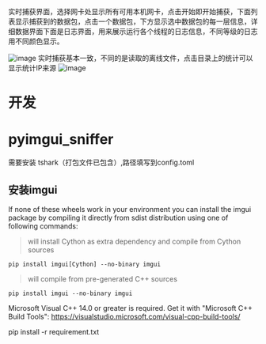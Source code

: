 实时捕获界面，选择网卡处显示所有可用本机网卡，点击开始即开始捕获，下面列表显示捕获到的数据包，点击一个数据包，下方显示选中数据包的每一层信息，详细数据界面下面是日志界面，用来展示运行各个线程的日志信息，不同等级的日志用不同颜色显示。

![image](https://github.com/2412322029/pyimgui_sniffer/assets/74493337/b222f85e-d029-4dbb-8374-827938ad34d3)
实时捕获基本一致，不同的是读取的离线文件，点击目录上的统计可以显示统计IP来源
![image](https://github.com/2412322029/pyimgui_sniffer/assets/74493337/0dcb578e-95ef-467b-833e-ce60c9f438cd)


# 开发
# pyimgui_sniffer
需要安装 tshark（打包文件已包含）,路径填写到config.toml

## 安装imgui
If none of these wheels work in your environment you can install the imgui package by compiling it directly from sdist
 distribution using one of following commands:
> will install Cython as extra dependency and compile from Cython sources

`pip install imgui[Cython] --no-binary imgui`

> will compile from pre-generated C++ sources

`pip install imgui --no-binary imgui`

Microsoft Visual C++ 14.0 or greater is required. 
Get it with "Microsoft C++ Build Tools": https://visualstudio.microsoft.com/visual-cpp-build-tools/

pip install -r requirement.txt
